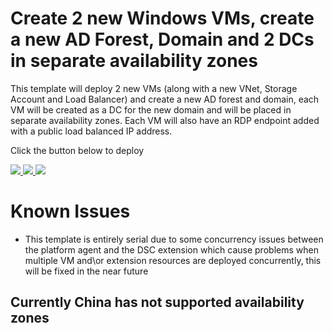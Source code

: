 # Create 2 new Windows VMs, create a new AD Forest, Domain and 2 DCs in separate availability zones

This template will deploy 2 new VMs (along with a new VNet, Storage Account and Load Balancer) and create a new  AD forest and domain, each VM will be created as a DC for the new domain and will be placed in separate availability zones. Each VM will also have an RDP endpoint added with a public load balanced IP address.

Click the button below to deploy

<a href="https://portal.azure.cn/#create/Microsoft.Template/uri/https%3A%2F%2Fraw.githubusercontent.com%2Fciscoxiaobing%2Fazure-quickstart-templates%2Fmaster%2Factive-directory-new-domain-ha-2-dc-zones%2Fazuredeploy.json" target="_blank">
    <img src="http://azuredeploy.net/deploybutton.png"/>
</a>
<a href="https://portal.azure.us/#create/Microsoft.Template/uri/https%3A%2F%2Fraw.githubusercontent.com%2FAzure%2Fazure-quickstart-templates%2Fmaster%2Factive-directory-new-domain-ha-2-dc-zones%2Fazuredeploy.json" target="_blank">
    <img src="http://azuredeploy.net/AzureGov.png"/>
</a>
<a href="http://armviz.io/#/?load=https%3A%2F%2Fraw.githubusercontent.com%2FAzure%2Fazure-quickstart-templates%2Fmaster%2Factive-directory-new-domain-ha-2-dc-zones%2Fazuredeploy.json" target="_blank">
    <img src="http://armviz.io/visualizebutton.png"/>
</a>

# Known Issues

+	This template is entirely serial due to some concurrency issues between the platform agent and the DSC extension which cause problems when multiple VM and\or extension resources are deployed concurrently, this will be fixed in the near future

## Currently China has not supported availability zones

<!-- Docs -->

[availability zones]: https://docs.microsoft.com/en-us/azure/availability-zones/az-overview#regions-that-support-availability-zones
